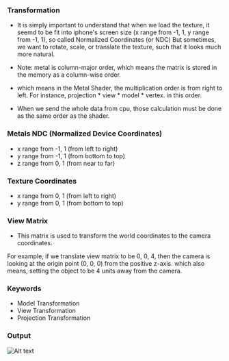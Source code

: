 ### Transformation
* It is simply important to understand that when we load the texture, it seemd to be fit into iphone's screen size (x range from -1, 1, y range from -1, 1), so called Normalized Coordinates (or NDC) But sometimes, we want to rotate, scale, or translate the texture, such that it looks much more natural. 

* Note: metal is column-major order, which means the matrix is stored in the memory as a column-wise order.
* which means in the Metal Shader, the multiplication order is from right to left. For instance, projection * view * model * vertex. in this order. 
* When we send the whole data from cpu, those calculation must be done as the same order as the shader.

### Metals NDC (Normalized Device Coordinates)
* x range from -1, 1 (from left to right)
* y range from -1, 1 (from bottom to top)
* z range from 0, 1  (from near to far)

### Texture Coordinates
* x range from 0, 1 (from left to right)
* y range from 0, 1 (from bottom to top)

### View Matrix
* This matrix is used to transform the world coordinates to the camera coordinates.

For example, if we translate view matrix to be 0, 0, 4, then the camera is looking at the origin point (0, 0, 0) from the positive z-axis. which also means, setting the object to be 4 units away from the camera.

### Keywords
* Model Transformation
* View Transformation
* Projection Transformation

### Output

![Alt text](<../asset/gif/rotate.gif>)